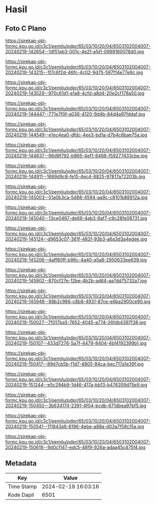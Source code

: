 # Hasil

## Foto C Plano

https://sirekap-obj-formc.kpu.go.id/c3c1/pemilu/pdpr/65/03/10/20/04/6503102004007-20240219-142654--1df51ab3-001c-4e2f-a1d1-0999160078d0.jpg

https://sirekap-obj-formc.kpu.go.id/c3c1/pemilu/pdpr/65/03/10/20/04/6503102004007-20240219-143215--1f7c6f2d-46fc-4c02-9d75-597f14e77e9c.jpg

https://sirekap-obj-formc.kpu.go.id/c3c1/pemilu/pdpr/65/03/10/20/04/6503102004007-20240219-143529--970c61d1-e1a8-4cfd-a8d4-20e2cf178a50.jpg

https://sirekap-obj-formc.kpu.go.id/c3c1/pemilu/pdpr/65/03/10/20/04/6503102004007-20240219-144447--771e7f0f-a036-4120-9d4b-84d4a97fddaf.jpg

https://sirekap-obj-formc.kpu.go.id/c3c1/pemilu/pdpr/65/03/10/20/04/6503102004007-20240219-144549--e1ec4ea0-dfdc-4ee3-bd1a-d7b4c6bae75a.jpg

https://sirekap-obj-formc.kpu.go.id/c3c1/pemilu/pdpr/65/03/10/20/04/6503102004007-20240219-144637--96d9f792-b865-4ef1-8488-f59277433cbe.jpg

https://sirekap-obj-formc.kpu.go.id/c3c1/pemilu/pdpr/65/03/10/20/04/6503102004007-20240219-144911--1689d9c8-fe15-4ec4-8825-97817a72203b.jpg

https://sirekap-obj-formc.kpu.go.id/c3c1/pemilu/pdpr/65/03/10/20/04/6503102004007-20240219-145003--51a0b3ca-5d88-4594-aa9c-c8101b88912a.jpg

https://sirekap-obj-formc.kpu.go.id/c3c1/pemilu/pdpr/65/03/10/20/04/6503102004007-20240219-145040--13ce0467-de68-4ab3-8af7-c9c28fe08731.jpg

https://sirekap-obj-formc.kpu.go.id/c3c1/pemilu/pdpr/65/03/10/20/04/6503102004007-20240219-145124--d9653c07-361f-482f-93b3-a6a3d3a4edee.jpg

https://sirekap-obj-formc.kpu.go.id/c3c1/pemilu/pdpr/65/03/10/20/04/6503102004007-20240219-145206--4aff80ff-b96c-4a40-a5a8-2950633ee639.jpg

https://sirekap-obj-formc.kpu.go.id/c3c1/pemilu/pdpr/65/03/10/20/04/6503102004007-20240219-145902--870cf27e-12be-4b2b-ad64-aa7dd75732a7.jpg

https://sirekap-obj-formc.kpu.go.id/c3c1/pemilu/pdpr/65/03/10/20/04/6503102004007-20240219-145948--98b2c966-c8b8-4931-87ce-e6ba2900ce90.jpg

https://sirekap-obj-formc.kpu.go.id/c3c1/pemilu/pdpr/65/03/10/20/04/6503102004007-20240219-150027--7f017ba5-7652-4045-a774-26fdb4397f38.jpg

https://sirekap-obj-formc.kpu.go.id/c3c1/pemilu/pdpr/65/03/10/20/04/6503102004007-20240219-150107--433d7278-5a7f-4479-8404-4bf4192399b1.jpg

https://sirekap-obj-formc.kpu.go.id/c3c1/pemilu/pdpr/65/03/10/20/04/6503102004007-20240219-150417--89d7cb5b-f1d7-4805-84ca-bec717a1e39f.jpg

https://sirekap-obj-formc.kpu.go.id/c3c1/pemilu/pdpr/65/03/10/20/04/6503102004007-20240219-151244--e5c294b9-1d46-417a-bb13-b476359d75e9.jpg

https://sirekap-obj-formc.kpu.go.id/c3c1/pemilu/pdpr/65/03/10/20/04/6503102004007-20240219-150450--3b634174-2391-4f04-bcdb-671dbea97bf5.jpg

https://sirekap-obj-formc.kpu.go.id/c3c1/pemilu/pdpr/65/03/10/20/04/6503102004007-20240219-150541--111843a6-8196-4ebe-a88a-d03a7f58c15a.jpg

https://sirekap-obj-formc.kpu.go.id/c3c1/pemilu/pdpr/65/03/10/20/04/6503102004007-20240219-150618--9d0c1147-edc5-48f9-926a-adaa45c475f4.jpg


## Metadata

| Key        | Value               |
| ---------- | ------------------- |
| Time Stamp | 2024-02-19 16:03:16 |
| Kode Dapil | 6501                |




